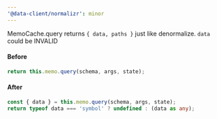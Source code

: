 ```yaml
---
'@data-client/normalizr': minor
---
```


MemoCache.query returns `{ data, paths }` just like denormalize. `data` could be INVALID

#### Before

```ts
return this.memo.query(schema, args, state);
```

#### After

```ts
const { data } = this.memo.query(schema, args, state);
return typeof data === 'symbol' ? undefined : (data as any);
```